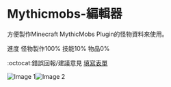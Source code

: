 # Mythicmobs-編輯器
方便製作Minecraft MythicMobs Plugin的怪物資料來使用。

進度 怪物製作100% 技能10% 物品0%

:octocat:錯誤回報/建議意見 [填寫表單](https://forms.gle/Auwu9D8Ypyjbxxb5A)

![Image 1](https://i.imgur.com/fF6QEPx.png)![Image 2](https://i.imgur.com/ybe3Lnu.png)
